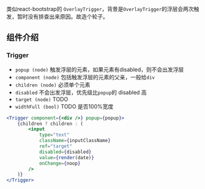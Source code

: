 类似react-bootstrap的 `OverlayTrigger`，背景是`OverlayTrigger`的浮层会两次触发，暂时没有排查出来原因。故造个轮子。

## 组件介绍

### Trigger

- `popup (node)` 触发浮层的元素，如果元素有disabled，则不会出发浮层
- `component (node)` 包括触发浮层的元素的父亲，一般给`div`
- `children (node)` 必须单个元素
- `disabled` 不会出发浮层，优先级比`popup`的 disabled 高
- `target (node)` TODO
- `widthFull (bool)` TODO 是否100%宽度

```jsx
<Trigger component={<div />} popup={popup}>
    {children ? children : (
        <input
            type="text"
            className={inputClassName}
            ref="target"
            disabled={disabled}
            value={render(date)}
            onChange={noop}
        />
    )}
</Trigger>
```